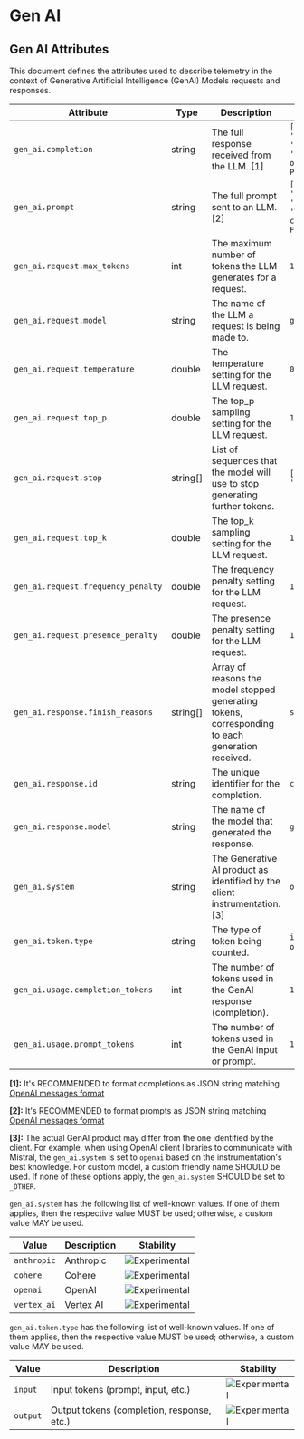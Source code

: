<!--- Hugo front matter used to generate the website version of this page:
--->

<!-- NOTE: THIS FILE IS AUTOGENERATED. DO NOT EDIT BY HAND. -->
<!-- see templates/registry/markdown/attribute_namespace.md.j2 -->

# Gen AI

## Gen AI Attributes

This document defines the attributes used to describe telemetry in the context of Generative Artificial Intelligence (GenAI) Models requests and responses.

| Attribute                        | Type     | Description                                                                                      | Examples                                                                | Stability                                                        |
| -------------------------------- | -------- | ------------------------------------------------------------------------------------------------ | ----------------------------------------------------------------------- | ---------------------------------------------------------------- |
| `gen_ai.completion`              | string   | The full response received from the LLM. [1]                                                     | `[{'role': 'assistant', 'content': 'The capital of France is Paris.'}]` | ![Experimental](https://img.shields.io/badge/-experimental-blue) |
| `gen_ai.prompt`                  | string   | The full prompt sent to an LLM. [2]                                                              | `[{'role': 'user', 'content': 'What is the capital of France?'}]`       | ![Experimental](https://img.shields.io/badge/-experimental-blue) |
| `gen_ai.request.max_tokens`      | int      | The maximum number of tokens the LLM generates for a request.                                    | `100`                                                                   | ![Experimental](https://img.shields.io/badge/-experimental-blue) |
| `gen_ai.request.model`           | string   | The name of the LLM a request is being made to.                                                  | `gpt-4`                                                                 | ![Experimental](https://img.shields.io/badge/-experimental-blue) |
| `gen_ai.request.temperature`     | double   | The temperature setting for the LLM request.                                                     | `0.0`                                                                   | ![Experimental](https://img.shields.io/badge/-experimental-blue) |
| `gen_ai.request.top_p`           | double   | The top_p sampling setting for the LLM request.                                                  | `1.0`                                                                   | ![Experimental](https://img.shields.io/badge/-experimental-blue) |
| `gen_ai.request.stop`           | string[]   | List of sequences that the model will use to stop generating further tokens.                             | `['forest', 'lived']`                                                                   | ![Experimental](https://img.shields.io/badge/-experimental-blue) |
| `gen_ai.request.top_k`           | double   | The top_k sampling setting for the LLM request.                                                  | `1.0`                                                                   | ![Experimental](https://img.shields.io/badge/-experimental-blue) |
| `gen_ai.request.frequency_penalty`           | double   | The frequency penalty setting for the LLM request.                                                  | `1.0`                                                                   | ![Experimental](https://img.shields.io/badge/-experimental-blue) |
| `gen_ai.request.presence_penalty`           | double   | The presence penalty setting for the LLM request.                                                  | `1.0`                                                                   | ![Experimental](https://img.shields.io/badge/-experimental-blue) |
| `gen_ai.response.finish_reasons` | string[] | Array of reasons the model stopped generating tokens, corresponding to each generation received. | `stop`                                                                  | ![Experimental](https://img.shields.io/badge/-experimental-blue) |
| `gen_ai.response.id`             | string   | The unique identifier for the completion.                                                        | `chatcmpl-123`                                                          | ![Experimental](https://img.shields.io/badge/-experimental-blue) |
| `gen_ai.response.model`          | string   | The name of the model that generated the response.                                               | `gpt-4-0613`                                                            | ![Experimental](https://img.shields.io/badge/-experimental-blue) |
| `gen_ai.system`                  | string   | The Generative AI product as identified by the client instrumentation. [3]                       | `openai`                                                                | ![Experimental](https://img.shields.io/badge/-experimental-blue) |
| `gen_ai.token.type`              | string   | The type of token being counted.                                                                 | `input`; `output`                                                       | ![Experimental](https://img.shields.io/badge/-experimental-blue) |
| `gen_ai.usage.completion_tokens` | int      | The number of tokens used in the GenAI response (completion).                                    | `180`                                                                   | ![Experimental](https://img.shields.io/badge/-experimental-blue) |
| `gen_ai.usage.prompt_tokens`     | int      | The number of tokens used in the GenAI input or prompt.                                          | `100`                                                                   | ![Experimental](https://img.shields.io/badge/-experimental-blue) |

**[1]:** It's RECOMMENDED to format completions as JSON string matching [OpenAI messages format](https://platform.openai.com/docs/guides/text-generation)

**[2]:** It's RECOMMENDED to format prompts as JSON string matching [OpenAI messages format](https://platform.openai.com/docs/guides/text-generation)

**[3]:** The actual GenAI product may differ from the one identified by the client. For example, when using OpenAI client libraries to communicate with Mistral, the `gen_ai.system` is set to `openai` based on the instrumentation's best knowledge.
For custom model, a custom friendly name SHOULD be used. If none of these options apply, the `gen_ai.system` SHOULD be set to `_OTHER`.

`gen_ai.system` has the following list of well-known values. If one of them applies, then the respective value MUST be used; otherwise, a custom value MAY be used.

| Value       | Description | Stability                                                        |
| ----------- | ----------- | ---------------------------------------------------------------- |
| `anthropic` | Anthropic   | ![Experimental](https://img.shields.io/badge/-experimental-blue) |
| `cohere`    | Cohere      | ![Experimental](https://img.shields.io/badge/-experimental-blue) |
| `openai`    | OpenAI      | ![Experimental](https://img.shields.io/badge/-experimental-blue) |
| `vertex_ai` | Vertex AI   | ![Experimental](https://img.shields.io/badge/-experimental-blue) |

`gen_ai.token.type` has the following list of well-known values. If one of them applies, then the respective value MUST be used; otherwise, a custom value MAY be used.

| Value    | Description                                | Stability                                                        |
| -------- | ------------------------------------------ | ---------------------------------------------------------------- |
| `input`  | Input tokens (prompt, input, etc.)         | ![Experimental](https://img.shields.io/badge/-experimental-blue) |
| `output` | Output tokens (completion, response, etc.) | ![Experimental](https://img.shields.io/badge/-experimental-blue) |
